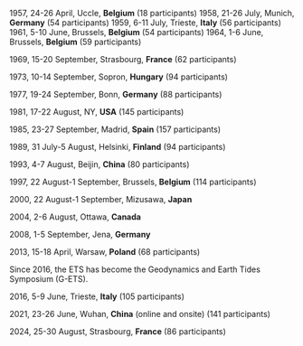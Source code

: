1957, 24-26 April, Uccle, **Belgium** (18 participants)
1958, 21-26 July, Munich, **Germany** (54 participants)
1959, 6-11 July, Trieste, **Italy** (56 participants)
1961, 5-10 June, Brussels, **Belgium** (54 participants)
1964, 1-6 June, Brussels, **Belgium** (59 participants)

1969, 15-20 September, Strasbourg, **France** (62 participants)

1973, 10-14 September, Sopron, **Hungary** (94 participants)

1977, 19-24 September, Bonn, **Germany** (88 participants)

1981, 17-22 August, NY, **USA** (145 participants)

1985, 23-27 September, Madrid, **Spain** (157 participants)

1989, 31 July-5 August, Helsinki, **Finland** (94 participants)

1993, 4-7 August, Beijin, **China** (80 participants)

1997, 22 August-1 September, Brussels, **Belgium** (114 participants)

2000, 22 August-1 September, Mizusawa, **Japan**

2004, 2-6 August, Ottawa, **Canada**

2008, 1-5 September, Jena, **Germany**

2013, 15-18 April, Warsaw, **Poland** (68 participants)

Since 2016, the ETS has become the Geodynamics and Earth Tides Symposium (G-ETS).

2016, 5-9 June, Trieste, **Italy** (105 participants)

2021, 23-26 June, Wuhan, **China** (online and onsite) (141 participants)

2024, 25-30 August, Strasbourg, **France** (86 participants)
